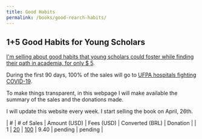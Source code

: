 ```yaml
---
title: Good Habits
permalink: /books/good-rearch-habits/
---
```


## 1+5 Good Habits for Young Scholars

[I'm selling about good habits that young scholars could foster while finding their path in academia, for only $ 5](http://gum.co/good-research-habits).

During the first 90 days, 100% of the sales will go to [UFPA hospitals fighting COVID-19](https://coronavirus.ufpa.br/doacoes).

To make things transparent, in this webpage I will make available the summary of the sales and the donations made.

I will update this website every week. I start selling the book on April, 26th.


| # | # of Sales  | Amount (USD) | Fees (USD) | Converted (BRL) | Donation |
| 1 |         [20](http://gustavopinto.org/lost+found/book-sales/book-sales-w1.png)  |         [100](http://gustavopinto.org/lost+found/book-sales/book-sales-w1.png)  |      9.40  |         pending | pending  |
